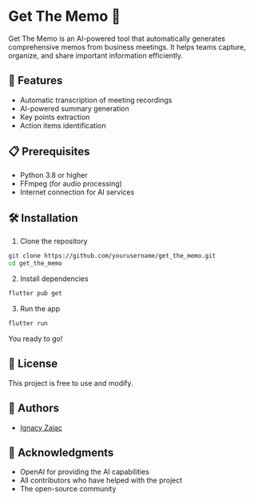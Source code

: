 # Get The Memo 🎯

Get The Memo is an AI-powered tool that automatically generates comprehensive memos from business meetings. It helps teams capture, organize, and share important information efficiently.

## 🚀 Features

- Automatic transcription of meeting recordings
- AI-powered summary generation
- Key points extraction
- Action items identification


## 📋 Prerequisites

- Python 3.8 or higher
- FFmpeg (for audio processing)
- Internet connection for AI services

## 🛠️ Installation

1. Clone the repository
```bash
git clone https://github.com/yourusername/get_the_memo.git
cd get_the_memo
```

2. Install dependencies

```bash
flutter pub get
```
3. Run the app

```bash
flutter run
```

You ready to go!

## 📝 License

This project is free to use and modify. 

## 👥 Authors

- [Ignacy Zając](https://github.com/Netherman2440)

## 🙏 Acknowledgments

- OpenAI for providing the AI capabilities
- All contributors who have helped with the project
- The open-source community




